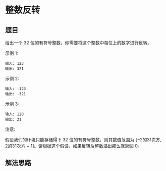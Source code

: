 # 整数反转
## 题目
给出一个 32 位的有符号整数，你需要将这个整数中每位上的数字进行反转。

示例 1:
~~~
输入: 123
输出: 321
~~~
 示例 2:
~~~
输入: -123
输出: -321
~~~
示例 3:
~~~
输入: 120
输出: 21
~~~
注意:

假设我们的环境只能存储得下 32 位的有符号整数，则其数值范围为 [−2的31次方,  2的31次方 − 1]。请根据这个假设，如果反转后整数溢出那么就返回 0。
## 解法思路